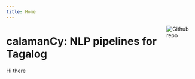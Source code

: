 ```yaml
---
title: Home
---
```


[<img src="https://raw.githubusercontent.com/ljvmiranda921/calamanCy/refs/heads/master/logo.png" style="max-width:15%;min-width:40px;float:right;" alt="Github repo" />](https://github.com/ljvmiranda921/calamanCy)

# calamanCy: NLP pipelines for Tagalog

Hi there
